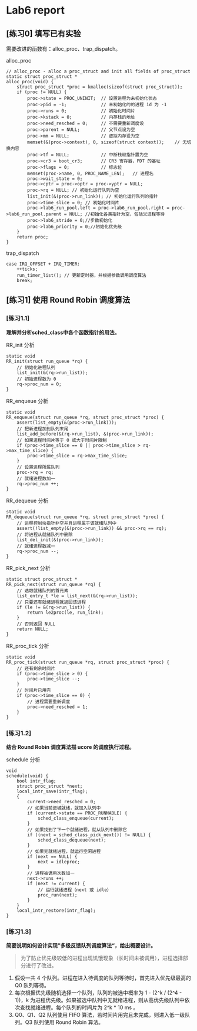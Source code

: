 # Lab6 report

## [练习0] 填写已有实验

需要改进的函数有：alloc_proc、trap_dispatch。

alloc_proc
```
// alloc_proc - alloc a proc_struct and init all fields of proc_struct
static struct proc_struct *
alloc_proc(void) {
    struct proc_struct *proc = kmalloc(sizeof(struct proc_struct));
    if (proc != NULL) {
        proc->state = PROC_UNINIT;  // 设置进程为未初始化状态
        proc->pid = -1;             // 未初始化的的进程 id 为 -1
        proc->runs = 0;             // 初始化时间片
        proc->kstack = 0;           // 内存栈的地址
        proc->need_resched = 0;     // 不需要重新调度设
        proc->parent = NULL;        // 父节点设为空
        proc->mm = NULL;            // 虚拟内存设为空
        memset(&(proc->context), 0, sizeof(struct context));    // 无切换内容
        proc->tf = NULL;            // 中断栈帧指针置为空
        proc->cr3 = boot_cr3;       // CR3 寄存器，PDT 的基址
        proc->flags = 0;            // 标志位
        memset(proc->name, 0, PROC_NAME_LEN);   // 进程名
        proc->wait_state = 0;
        proc->cptr = proc->optr = proc->yptr = NULL;
        proc->rq = NULL; // 初始化运行队列为空
        list_init(&(proc->run_link)); // 初始化运行队列的指针
        proc->time_slice = 0; // 初始化时间片
        proc->lab6_run_pool.left = proc->lab6_run_pool.right = proc->lab6_run_pool.parent = NULL; //初始化各类指针为空，包括父进程等待
        proc->lab6_stride = 0;//步数初始化 
        proc->lab6_priority = 0;//初始化优先级
    }
    return proc;
}
```

trap_dispatch
```
case IRQ_OFFSET + IRQ_TIMER:
    ++ticks;
    run_timer_list(); // 更新定时器，并根据参数调用调度算法  
    break;
```


## [练习1] 使用 Round Robin 调度算法

### [练习1.1]
**理解并分析sched_class中各个函数指针的用法。**

RR_init 分析
```
static void
RR_init(struct run_queue *rq) {
    // 初始化进程队列
    list_init(&(rq->run_list));
    // 初始进程数为 0
    rq->proc_num = 0;
}
```

RR_enqueue 分析
```
static void
RR_enqueue(struct run_queue *rq, struct proc_struct *proc) {
    assert(list_empty(&(proc->run_link)));
    // 把新进程加到队列末尾
    list_add_before(&(rq->run_list), &(proc->run_link));
    // 如果进程时间片等于 0 或大于时间片限制
    if (proc->time_slice == 0 || proc->time_slice > rq->max_time_slice) {
        proc->time_slice = rq->max_time_slice;
    }
    // 设置进程所属队列
    proc->rq = rq;
    // 就绪进程数加一
    rq->proc_num ++;
}
```

RR_dequeue 分析
```
static void
RR_dequeue(struct run_queue *rq, struct proc_struct *proc) {
    // 进程控制块指针非空并且进程属于该就绪队列中
    assert(!list_empty(&(proc->run_link)) && proc->rq == rq);
    // 将进程从就绪队列中删除
    list_del_init(&(proc->run_link));
    // 就绪进程数减一
    rq->proc_num --;
}
```

RR_pick_next 分析
```
static struct proc_struct *
RR_pick_next(struct run_queue *rq) {
    // 选取就绪队列的首元素
    list_entry_t *le = list_next(&(rq->run_list));
    // 只要还有就绪进程就返回该进程
    if (le != &(rq->run_list)) {
        return le2proc(le, run_link);
    }
    // 否则返回 NULL
    return NULL;
}
```

RR_proc_tick 分析
```
static void
RR_proc_tick(struct run_queue *rq, struct proc_struct *proc) {
    // 还有剩余时间片
    if (proc->time_slice > 0) {
        proc->time_slice --;
    }
    // 时间片已用完
    if (proc->time_slice == 0) {
        // 进程需要重新调度
        proc->need_resched = 1;
    }
}
```

### [练习1.2]
**结合 Round Robin 调度算法描 ucore 的调度执行过程。**

schedule 分析
```
void
schedule(void) {
    bool intr_flag;
    struct proc_struct *next;
    local_intr_save(intr_flag);
    {
        current->need_resched = 0;
        // 如果当前进城就绪，就加入队列中
        if (current->state == PROC_RUNNABLE) {
            sched_class_enqueue(current);
        }
        // 如果找到了下一个就绪进程，就从队列中删除它
        if ((next = sched_class_pick_next()) != NULL) {
            sched_class_dequeue(next);
        }
        // 如果无就绪进程，就运行空闲进程
        if (next == NULL) {
            next = idleproc;
        }
        // 进程被调用次数加一
        next->runs ++;
        if (next != current) {
            // 运行就绪进程（next 或 idle）
            proc_run(next);
        }
    }
    local_intr_restore(intr_flag);
}
```

### [练习1.3]
**简要说明如何设计实现”多级反馈队列调度算法“，给出概要设计。**

> 为了防止优先级较低的进程出现饥饿现象（长时间未被调用），进程选择部分进行了改进。

1. 假设一共 4 个队列。进程在进入待调度的队列等待时，首先进入优先级最高的 Q0 队列等待。
2. 每次根据优先级随机选择一个队列，队列的被选中概率为 1 - (2^k / (2^4 - 1))，k 为进程优先级。如果被选中队列中无就绪进程，则从高优先级队列中依次查找就绪进程。每个队列的时间片为 2^k * 10 ms 。
3. Q0、Q1、Q2 队列使用 FIFO 算法，若时间片用完且未完成，则进入低一级队列。Q3 队列使用 Round Robin 算法。
